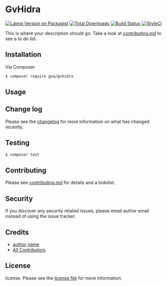 # GvHidra

[![Latest Version on Packagist][ico-version]][link-packagist]
[![Total Downloads][ico-downloads]][link-downloads]
[![Build Status][ico-travis]][link-travis]
[![StyleCI][ico-styleci]][link-styleci]

This is where your description should go. Take a look at [contributing.md](contributing.md) to see a to do list.

## Installation

Via Composer

``` bash
$ composer require gva/gvhidra
```

## Usage

## Change log

Please see the [changelog](changelog.md) for more information on what has changed recently.

## Testing

``` bash
$ composer test
```

## Contributing

Please see [contributing.md](contributing.md) for details and a todolist.

## Security

If you discover any security related issues, please email author email instead of using the issue tracker.

## Credits

- [author name][link-author]
- [All Contributors][link-contributors]

## License

license. Please see the [license file](license.md) for more information.

[ico-version]: https://img.shields.io/packagist/v/gva/gvhidra.svg?style=flat-square
[ico-downloads]: https://img.shields.io/packagist/dt/gva/gvhidra.svg?style=flat-square
[ico-travis]: https://img.shields.io/travis/gva/gvhidra/master.svg?style=flat-square
[ico-styleci]: https://styleci.io/repos/12345678/shield

[link-packagist]: https://packagist.org/packages/gva/gvhidra
[link-downloads]: https://packagist.org/packages/gva/gvhidra
[link-travis]: https://travis-ci.org/gva/gvhidra
[link-styleci]: https://styleci.io/repos/12345678
[link-author]: https://github.com/gva
[link-contributors]: ../../contributors
